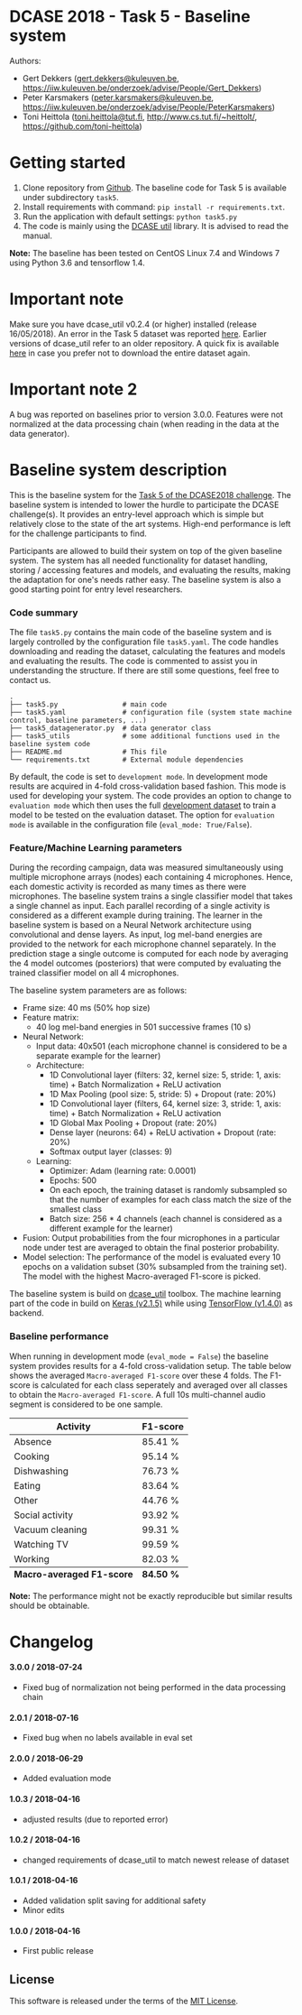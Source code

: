 # DCASE 2018 - Task 5 - Baseline system

Authors:

- Gert Dekkers (<gert.dekkers@kuleuven.be>, <https://iiw.kuleuven.be/onderzoek/advise/People/Gert_Dekkers>)
- Peter Karsmakers (<peter.karsmakers@kuleuven.be>, <https://iiw.kuleuven.be/onderzoek/advise/People/PeterKarsmakers>)
- Toni Heittola (<toni.heittola@tut.fi>, <http://www.cs.tut.fi/~heittolt/>, <https://github.com/toni-heittola>)


Getting started
===============


1. Clone repository from [Github](https://github.com/DCASE-REPO/dcase2018_baseline). The baseline code for Task 5 is available under subdirectory `task5`.
2. Install requirements with command: ``pip install -r requirements.txt``. 
3. Run the application with default settings: ``python task5.py``
4. The code is mainly using the [DCASE util](https://dcase-repo.github.io/dcase_util/) library. It is advised to read the manual.


**Note:** The baseline has been tested on CentOS Linux 7.4 and Windows 7 using Python 3.6 and tensorflow 1.4. 

Important note
==============
Make sure you have dcase\_util v0.2.4 (or higher) installed (release 16/05/2018). An error in the Task 5 dataset was reported [here](https://groups.google.com/forum/#!topic/dcase-discussions/iDh4M-RMy8U). Earlier versions of dcase_util refer to an older repository. A quick fix is available [here](https://www.dropbox.com/s/309gqi58549v7yu/task5_dataset_fix_20180514.zip?dl=0) in case you prefer not to download the entire dataset again.

Important note 2
==============
A bug was reported on baselines prior to version 3.0.0. Features were not normalized at the data processing chain (when reading in the data at the data generator).

Baseline system description
==================

This is the baseline system for the [Task 5 of the DCASE2018 challenge](http://dcase.community/challenge2018/task-monitoring-domestic-activities). The baseline system is intended to lower the hurdle to participate the DCASE challenge(s). It provides an entry-level approach which is simple but relatively close to the state of the art systems. High-end performance is left for the challenge participants to find.

Participants are allowed to build their system on top of the given baseline system. The system has all needed functionality for dataset handling, storing / accessing features and models, and evaluating the results, making the adaptation for one's needs rather easy. The baseline system is also a good starting point for entry level researchers.

### Code summary
The file `task5.py` contains the main code of the baseline system and is largely controlled by the configuration file `task5.yaml`. The code handles downloading and reading the dataset, calculating the features and models and evaluating the results. The code is commented to assist you in understanding the structure. If there are still some questions, feel free to contact us. 

    .
    ├── task5.py            	# main code
    ├── task5.yaml         		# configuration file (system state machine control, baseline parameters, ...)
    ├── task5_datagenerator.py  # data generator class
    ├── task5_utils             # some additional functions used in the baseline system code
    ├── README.md               # This file
    └── requirements.txt        # External module dependencies 

By default, the code is set to `development mode`. In development mode results are acquired in 4-fold cross-validation based fashion. This mode is used for developing your system. The code provides an option to change to `evaluation mode` which then uses the full [development dataset](https://zenodo.org/record/1247102) to train a model to be tested on the evaluation dataset. The option for `evaluation mode` is available in the configuration file (`eval_mode: True/False`).


### Feature/Machine Learning parameters

During the recording campaign, data was measured simultaneously using multiple microphone arrays (nodes) each containing 4 microphones.  Hence, each domestic activity is recorded as many times as there were microphones.  The baseline system trains a single classifier model that takes a single channel as input.  Each parallel recording of a single activity is considered as a different example during training. The learner in the baseline system is based on a Neural Network architecture using convolutional and dense layers. As input, log mel-band energies are provided to the network for each microphone channel separately. In the prediction stage a single outcome is computed for each node by averaging the 4 model outcomes (posteriors) that were computed by evaluating the trained classifier model on all 4 microphones.

The baseline system parameters are as follows:

- Frame size: 40 ms (50% hop size)
- Feature matrix: 
	- 40 log mel-band energies in 501 successive frames (10 s)
- Neural Network:
	- Input data: 40x501 (each microphone channel is considered to be a separate example for the learner)
	- Architecture:
		- 1D Convolutional layer (filters: 32, kernel size: 5, stride: 1, axis: time) + Batch Normalization + ReLU activation
		- 1D Max Pooling (pool size: 5, stride: 5) + Dropout (rate: 20%)
		- 1D Convolutional layer (filters, 64, kernel size: 3, stride: 1, axis: time) + Batch Normalization + ReLU activation
		- 1D Global Max Pooling + Dropout (rate: 20%)
		- Dense layer (neurons: 64) + ReLU activation + Dropout (rate: 20%)
		- Softmax output layer (classes: 9)
	- Learning:
		- Optimizer: Adam (learning rate: 0.0001)
		- Epochs: 500
		- On each epoch, the training dataset is randomly subsampled so that the number of examples for each class match the size of the smallest class
		- Batch size: 256 * 4 channels (each channel is considered as a different example for the learner)
- Fusion: Output probabilities from the four microphones in a particular node under test are averaged to obtain the final posterior probability.
- Model selection: The performance of the model is evaluated every 10 epochs on a validation subset (30% subsampled from the training set). The model with the highest Macro-averaged F1-score is picked.

The baseline system is build on [dcase_util](https://github.com/DCASE-REPO/dcase_util) toolbox. The machine learning part of the code in build on [Keras (v2.1.5)](https://keras.io/) while using [TensorFlow (v1.4.0)](https://www.tensorflow.org/) as backend.

### Baseline performance
When running in development mode (`eval_mode = False`) the baseline system provides results for a 4-fold cross-validation setup. The table below shows the averaged `Macro-averaged F1-score` over these 4 folds. The F1-score is calculated for each class seperately and averaged over all classes to obtain the `Macro-averaged F1-score`. A full 10s multi-channel audio segment is considered to be one sample.

<div class="table-responsive col-md-6">
<table class="table table-striped">
    <thead>
        <tr>
            <th>Activity</th>
            <th class="col-md-3">F1-score</th>
        </tr>
    </thead>
    <tbody>
        <tr>
            <td>Absence</td>
            <td>85.41 %</td>
        </tr>
        <tr>
            <td>Cooking</td>
            <td>95.14 %</td>
        </tr>
        <tr>
            <td>Dishwashing</td>
            <td>76.73 %</td>
        </tr>
        <tr>
            <td>Eating</td>
            <td>83.64 %</td>
        </tr>
        <tr>
            <td>Other</td>
            <td>44.76 %</td>
        </tr>  
        <tr>
            <td>Social activity</td>
            <td>93.92 %</td>
        </tr>
        <tr>
            <td>Vacuum cleaning</td>
            <td>99.31 %</td>
        </tr> 
        <tr>
            <td>Watching TV</td>
            <td>99.59 %</td>
        </tr>
        <tr>
            <td>Working</td>
            <td>82.03 %</td>
        </tr>                                                                 
    </tbody>
    <tfoot>
        <tr>
            <td><strong>Macro-averaged F1-score</strong></td>
            <td><strong>84.50 %</strong></td>
        </tr>
    </tfoot>
</table>
</div>
<div class="clearfix"></div>

**Note:** The performance might not be exactly reproducible but similar results should be obtainable.

Changelog
=========
#### 3.0.0 / 2018-07-24

* Fixed bug of normalization not being performed in the data processing chain

#### 2.0.1 / 2018-07-16

* Fixed bug when no labels available in eval set

#### 2.0.0 / 2018-06-29

* Added evaluation mode

#### 1.0.3 / 2018-04-16

* adjusted results (due to reported error)

#### 1.0.2 / 2018-04-16

* changed requirements of dcase_util to match newest release of dataset

#### 1.0.1 / 2018-04-16

* Added validation split saving for additional safety
* Minor edits

#### 1.0.0 / 2018-04-16

* First public release

## License

This software is released under the terms of the [MIT License](https://github.com/DCASE-REPO/dcase2018_baseline/blob/master/LICENSE).
